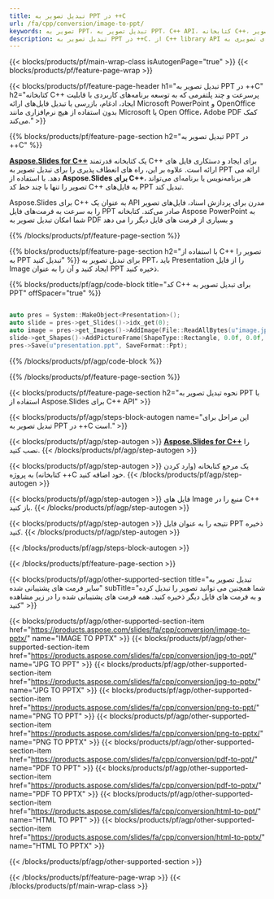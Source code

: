 ```yaml
---
title: تبدیل تصویر به PPT در ++C
url: /fa/cpp/conversion/image-to-ppt/
keywords: تصویر به PPT، تبدیل تصویر به PPT، C++ API، کتابخانه C++، تصویر، PPT
description: تبدیل تصویر به PPT در ++C. از C++ library API برای تبدیل فایل های تصویری به PDF استفاده کنید
---
```


{{< blocks/products/pf/main-wrap-class isAutogenPage="true" >}}
{{< blocks/products/pf/feature-page-wrap >}}

{{< blocks/products/pf/feature-page-header h1="تبدیل تصویر به PPT در ++C" h2="کتابخانه C++ پرسرعت و چند پلتفرمی که به توسعه برنامه‌های کاربردی با قابلیت ایجاد، ادغام، بازرسی یا تبدیل فایل‌های ارائه Microsoft PowerPoint و OpenOffice بدون استفاده از هیچ نرم‌افزاری مانند Microsoft یا Open Office، Adobe PDF کمک می‌کند." >}}

{{% blocks/products/pf/feature-page-section h2="تبدیل تصویر به PPT در ++C" %}}

[**Aspose.Slides for C++**](https://products.aspose.com/slides/fa/cpp/) یک کتابخانه قدرتمند C++ برای ایجاد و دستکاری فایل های ارائه است. علاوه بر این، راه های انعطاف پذیری را برای تبدیل تصویر به PPT ارائه می دهد. با استفاده از **Aspose.Slides برای C++**، هر برنامه‌نویس یا برنامه‌ای می‌تواند تصویر را تنها با چند خط کد C++ به فایل‌های PPT تبدیل کند.

Aspose.Slides برای C++ به عنوان یک API مدرن برای پردازش اسناد، فایل‌های تصویر را به سرعت به فرمت‌های فایل PPT صادر می‌کند. کتابخانه Aspose PowerPoint به شما امکان تبدیل تصویر به PDF و بسیاری از فرمت های فایل دیگر را می دهد

{{% /blocks/products/pf/feature-page-section %}}

{{% blocks/products/pf/feature-page-section  h2="با استفاده از C++ تصویر را به PPT تبدیل کنید" %}}
برای تبدیل تصویر به PPT، باید Presentation را از فایل Image ایجاد کنید و آن را به عنوان PPT ذخیره کنید.

{{% blocks/products/pf/agp/code-block title="کد C++ برای تبدیل تصویر به PPT" offSpacer="true" %}}

```cpp

auto pres = System::MakeObject<Presentation>();
auto slide = pres->get_Slides()->idx_get(0);
auto image = pres->get_Images()->AddImage(File::ReadAllBytes(u"image.jpg"));
slide->get_Shapes()->AddPictureFrame(ShapeType::Rectangle, 0.0f, 0.0f, 720.0f, 540.0f, image);
pres->Save(u"presentation.ppt", SaveFormat::Ppt);

```

{{% /blocks/products/pf/agp/code-block %}}

{{% /blocks/products/pf/feature-page-section %}}

{{< blocks/products/pf/feature-page-section  h2="نحوه تبدیل تصویر به PPT با استفاده از Aspose.Slides برای C++ API" >}}

{{< blocks/products/pf/agp/steps-block-autogen name="این مراحل برای تبدیل تصویر به PPT در ++C است." >}}

{{< blocks/products/pf/agp/step-autogen >}}
[**Aspose.Slides for C++**](https://products.aspose.com/slides/fa/cpp/) را نصب کنید.
{{< /blocks/products/pf/agp/step-autogen >}}

{{< blocks/products/pf/agp/step-autogen >}}
یک مرجع کتابخانه (وارد کردن کتابخانه) به پروژه ++C خود اضافه کنید.
{{< /blocks/products/pf/agp/step-autogen >}}

{{< blocks/products/pf/agp/step-autogen >}}
فایل های Image منبع را در C++ باز کنید.
{{< /blocks/products/pf/agp/step-autogen >}}

{{< blocks/products/pf/agp/step-autogen >}}
نتیجه را به عنوان فایل PPT ذخیره کنید.
{{< /blocks/products/pf/agp/step-autogen >}}

{{< /blocks/products/pf/agp/steps-block-autogen >}}

{{< /blocks/products/pf/feature-page-section >}}

{{< blocks/products/pf/agp/other-supported-section title="تبدیل تصویر به سایر فرمت های پشتیبانی شده" subTitle="شما همچنین می توانید تصویر را تبدیل کرده و به فرمت های فایل دیگر ذخیره کنید. همه فرمت های پشتیبانی شده را در زیر مشاهده کنید" >}}

{{< blocks/products/pf/agp/other-supported-section-item href="https://products.aspose.com/slides/fa/cpp/conversion/image-to-pptx/" name="IMAGE TO PPTX" >}}
{{< blocks/products/pf/agp/other-supported-section-item href="https://products.aspose.com/slides/fa/cpp/conversion/jpg-to-ppt/" name="JPG TO PPT" >}}
{{< blocks/products/pf/agp/other-supported-section-item href="https://products.aspose.com/slides/fa/cpp/conversion/jpg-to-pptx/" name="JPG TO PPTX" >}}
{{< blocks/products/pf/agp/other-supported-section-item href="https://products.aspose.com/slides/fa/cpp/conversion/png-to-ppt/" name="PNG TO PPT" >}}
{{< blocks/products/pf/agp/other-supported-section-item href="https://products.aspose.com/slides/fa/cpp/conversion/png-to-pptx/" name="PNG TO PPTX" >}}
{{< blocks/products/pf/agp/other-supported-section-item href="https://products.aspose.com/slides/fa/cpp/conversion/pdf-to-ppt/" name="PDF TO PPT" >}}
{{< blocks/products/pf/agp/other-supported-section-item href="https://products.aspose.com/slides/fa/cpp/conversion/pdf-to-pptx/" name="PDF TO PPTX" >}}
{{< blocks/products/pf/agp/other-supported-section-item href="https://products.aspose.com/slides/fa/cpp/conversion/html-to-ppt/" name="HTML TO PPT" >}}
{{< blocks/products/pf/agp/other-supported-section-item href="https://products.aspose.com/slides/fa/cpp/conversion/html-to-pptx/" name="HTML TO PPTX" >}}


{{< /blocks/products/pf/agp/other-supported-section >}}

{{< /blocks/products/pf/feature-page-wrap >}}
{{< /blocks/products/pf/main-wrap-class >}}